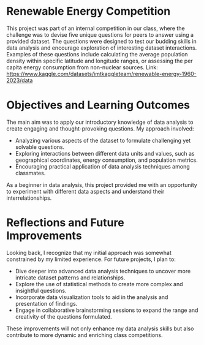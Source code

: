 # Renewable Energy Competition

This project was part of an internal competition in our class, where the challenge was to devise five unique questions for peers to answer using a provided dataset. The questions were designed to test our budding skills in data analysis and encourage exploration of interesting dataset interactions. Examples of these questions include calculating the average population density within specific latitude and longitude ranges, or assessing the per capita energy consumption from non-nuclear sources. Link: https://www.kaggle.com/datasets/imtkaggleteam/renewable-energy-1960-2023/data

# Objectives and Learning Outcomes
The main aim was to apply our introductory knowledge of data analysis to create engaging and thought-provoking questions. My approach involved:

* Analyzing various aspects of the dataset to formulate challenging yet solvable questions.
* Exploring interactions between different data units and values, such as geographical coordinates, energy consumption, and population metrics.
* Encouraging practical application of data analysis techniques among classmates.

As a beginner in data analysis, this project provided me with an opportunity to experiment with different data aspects and understand their interrelationships.

# Reflections and Future Improvements
Looking back, I recognize that my initial approach was somewhat constrained by my limited experience. For future projects, I plan to:

* Dive deeper into advanced data analysis techniques to uncover more intricate dataset patterns and relationships.
* Explore the use of statistical methods to create more complex and insightful questions.
* Incorporate data visualization tools to aid in the analysis and presentation of findings.
* Engage in collaborative brainstorming sessions to expand the range and creativity of the questions formulated.

These improvements will not only enhance my data analysis skills but also contribute to more dynamic and enriching class competitions.
